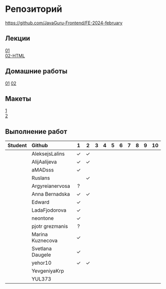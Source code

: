 # Репозиторий
https://github.com/JavaGuru-Frontend/FE-2024-february

## Лекции
[01](https://github.com/JavaGuru-Frontend/FE-2024-february/blob/main/Lesson/01-INTRO/1-%D0%92%D0%B2%D0%BE%D0%B4%D0%BD%D0%B0%D1%8F.pdf)  
[02-HTML](https://github.com/JavaGuru-Frontend/FE-2024-february/blob/main/Lesson/02-HTML/HTML-1.pdf) 

## Домашние работы 
[01](https://github.com/JavaGuru-Frontend/FE-2024-february/blob/main/Homeworks/01/01/homework.md) 
[02](https://github.com/JavaGuru-Frontend/FE-2024-february/blob/main/Homeworks/02/homework.md) 

## Макеты
[1](https://www.figma.com/file/ZQow7y7MzPV5H488WiuteJ/Portfolio?type=design&mode=design&t=9ZFy6trMqi1HXqrR-1)   
[2](https://www.figma.com/file/j43sa0bZqG82ZYudSjuMsc/FINAL-2?type=design&node-id=0-1&mode=design&t=GjptTZ8jMjGld4) 

## Выполнение работ
| Student               | Github           | 1 | 2 | 3 | 4 | 5 | 6 | 7 | 8 | 9 | 10 | 
| :-------------------- | :--------------- |:-:|:-:|:-:|:-:|:-:|:-:|:-:|:-:|:-:|:--:|
|                       | AleksejsLalins   | ✓ | ✓ |   |   |   |   |   |   |   |    | 
|                       | AlijAalijeva     | ✓ | ✓ |   |   |   |   |   |   |   |    | 
|                       | aMADsss          | ✓ |   |   |   |   |   |   |   |   |    | 
|                       | Ruslans          |   | ✓ |   |   |   |   |   |   |   |    | 
|                       | Argyreianervosa  | ? |   |   |   |   |   |   |   |   |    | 
|                       | Anna Bernadska   | ✓ | ✓ |   |   |   |   |   |   |   |    | 
|                       | Edward           | ✓ |   |   |   |   |   |   |   |   |    | 
|                       | LadaFjodorova    | ✓ |   |   |   |   |   |   |   |   |    | 
|                       | neontone         | ✓ |   |   |   |   |   |   |   |   |    | 
|                       | pjotr grezmanis  | ? |   |   |   |   |   |   |   |   |    | 
|                       | Marina Kuznecova | ✓ |   |   |   |   |   |   |   |   |    | 
|                       | Svetlana Daugele | ✓ |   |   |   |   |   |   |   |   |    | 
|                       | yehor10          | ✓ | ✓ |   |   |   |   |   |   |   |    | 
|                       | YevgeniyaKrp     |   |   |   |   |   |   |   |   |   |    | 
|                       | YUL373           |   |   |   |   |   |   |   |   |   |    | 
